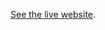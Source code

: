 <p><a href="https://mrfatihasci.github.io/web-zero-one/" target="_blank" rel="noopener">See the live website</a>.</p>
